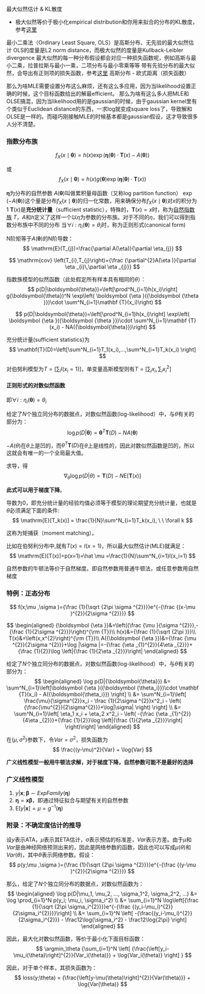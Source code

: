 最大似然估计 & KL散度
- 极大似然等价于极小化empirical distribution和你用来拟合的分布的KL散度，参考[这里](https://www.zhihu.com/question/32053138/answer/54640028)

最小二乘法（Ordinary Least Square, OLS）是高斯分布、无先验的最大似然估计
OLS的度量是L2 norm distance，而极大似然的度量是Kullback-Leibler divergence
最大似然的每一种分布假设都会对应一种损失函数呢，例如高斯与最小二乘，拉普拉斯与最小一乘，二项分布与最小零乘等等
带有先验分布的最大似然，会导出有正则项的损失函数，参考[这里](https://www.zhihu.com/question/20447622)
高斯分布 - 欧式距离（损失函数）

那么为啥MLE需要设置分布这么麻烦，还有这么多应用，因为当likelihood设置正确的时候，这个目标函数给出的解最efficient。
那么为啥有这么多人把MLE和OLSE搞混，因为当likelihood用的是gaussian的时候，由于gaussian kernel里有个类似于Euclidean distance的东西，一求log就变成square loss了，导致解和OLSE是一样的。而碰巧刚接触MLE的时候基本都是gaussian假设，这才导致很多人分不清楚。

### 指数分布族
$$ f_{X}(x\mid{\boldsymbol{\theta}})=h(x)\exp {\Big (}{\boldsymbol {\eta }}({\boldsymbol {\theta }})\cdot \mathbf {T} (x)-A({\boldsymbol {\theta }}){\Big )} $$

或
$$ f_{X}(x\mid {\boldsymbol {\theta }})=h(x)g({\boldsymbol {\theta }})\exp {\Big (}{\boldsymbol {\eta }}({\boldsymbol {\theta }})\cdot \mathbf {T} (x){\Big )} $$

$\boldsymbol{\eta}$为分布的自然参数
$A({\boldsymbol {\theta }})$叫做累积量母函数（又称log partition function）
$\exp(-A({\boldsymbol {\theta }}))$这个量是分布$f_{X}(x\mid{\boldsymbol{\theta}})$的归一化常数，用来确保分布$f_{X}(x\mid{\boldsymbol{\theta}})$对$x$的积分为1
$\mathbf {T} (x)$是**充分统计量**（sufficient statistic），特殊的，$\mathbf {T} (x)=x$时，称为[自然指数族](https://en.wikipedia.org/wiki/Natural_exponential_family)
$T$，$A$和$h$定义了这样一个以$\eta$为参数的分布族。对于不同的$\eta$，我们可以得到指数分布族中不同的分布
当$\forall i: \eta _{i}({\boldsymbol {\theta }})=\theta _{i}$时，称为正则形式(canonical form)

N阶矩等于$A({\boldsymbol {\theta }})$的N阶导数：
$$ \mathrm{E}(T_{j})=\frac{\partial A(\eta)}{\partial \eta_{j}} $$

$$ \mathrm{cov} \left(T_{i},T_{j}\right)={\frac {\partial^{2}A(\eta )}{\partial \eta _{i}\,\partial \eta _{j}}} $$

指数族模型的似然函数（此处假定所有样本具有相同的$\theta$）：
$$ p(D|\boldsymbol{\theta})=\left[\prod^N_{i=1}h(x_i)\right] g(\boldsymbol{\theta})^N \exp\left( \boldsymbol {\eta }({\boldsymbol {\theta }})\cdot \sum^N_{i=1}\mathbf {T}(x_i)\right) $$

$$ p(D|\boldsymbol{\theta})=\left[\prod^N_{i=1}h(x_i)\right] \exp\left( \boldsymbol {\eta }({\boldsymbol {\theta }})\cdot \sum^N_{i=1}\mathbf {T}(x_i) - NA({\boldsymbol{\theta}})\right) $$

充分统计量(sufficient statistics)为
$$ \mathbf{T}(D)=\left[\sum^N_{i=1}T_1(x_i),...,\sum^N_{i=1}T_k(x_i) \right] $$

对伯努利模型为$T=[\sum_i I(x_i=1)]$，单变量高斯模型则有$T=[\sum_i x_i,\sum_i x_i^2]$

#### 正则形式的对数似然函数
即$\forall i: \eta _{i}({\boldsymbol {\theta }})=\theta _{i}$

给定了$N$个独立同分布的数据点，对数似然函数(log-likelihood）中，与$\theta$有关的部分为：
$$ \log p(D|{\boldsymbol{\theta}}) ={\boldsymbol{\theta}}^T\mathbf{T}(D)-NA({\boldsymbol{\theta}}) $$

$-A(\theta)$在$\theta$上是凹的，而$\theta^T\mathbf{T}(D)$在$\theta$上是线性的，因此对数似然函数是凹的，所以这就会有唯一的一个全局最大值。

求导，得
$$ \nabla_\theta\log p(D|\theta)=\mathbf{T}(D)-N\mathrm{E}\left[\mathbf{T}(x)\right] $$

**此式可以用于梯度下降**。

导数为0，即充分统计量的经验均值必须等于模型的理论期望充分统计量，也就是$\hat \theta$必须满足下面的条件:
$$ \mathrm{E}[T_k(x)] = \frac{1}{N}\sum^N_{i=1}T_k(x_i), \ \ \forall k $$

这称为矩捕获（moment matching）。

比如在伯努利分布中,就有$T(x)=I(x=1)$，所以最大似然估计(MLE)就满足：
$$ \mathrm{E}[T(x)]=p(x=1)=\hat \mu =\frac{1}{N}\sum^N_{i=1}I(x_i=1) $$

自然参数的牛顿法等价于自然梯度。即自然参数用普通牛顿法，或任意参数用自然梯度

### 特例：正态分布
$$ f(x;\mu ,\sigma )={\frac {1}{\sqrt {2\pi \sigma ^{2}}}}e^{-{\frac {(x-\mu )^{2}}{2\sigma ^{2}}}} $$

$$ \begin{aligned}
{\boldsymbol {\eta }}&=\left({\frac {\mu }{\sigma ^{2}}},-{\frac {1}{2\sigma ^{2}}}\right)^{\rm {T}}\\
h(x)&={\frac {1}{\sqrt {2\pi }}}\\
T(x)&=\left(x,x^{2}\right)^{\rm {T}}\\
A({\boldsymbol {\eta }})&={\frac {\mu ^{2}}{2\sigma ^{2}}}+\log |\sigma |=-{\frac {\eta _{1}^{2}}{4\eta _{2}}}+{\frac {1}{2}}\log \left|{\frac {1}{2\eta _{2}}}\right|
\end{aligned} $$

给定了$N$个独立同分布的数据点，对数似然函数(log-likelihood）中，与$\theta$有关的部分为：
$$ \begin{aligned}
\log p(D|{\boldsymbol{\theta}}) &= \sum^N_{i=1}\left[\boldsymbol {\eta }({\boldsymbol {\theta_i}})\cdot \mathbf {T}(x_i) - A({\boldsymbol{\theta_i}}) \right] \\
&= \sum^N_{i=1}\left[ \frac{\mu}{\sigma^{2}}x_i - \frac {1}{2\sigma ^{2}}x^2_i - \left( {\frac{\mu^{2}}{2\sigma^{2}}}+\log|\sigma| \right) \right] \\
&= \sum^N_{i=1}\left[ \eta_1 x_i + \eta_2 x^2_i - \left( -{\frac {\eta _{1}^{2}}{4\eta _{2}}}+{\frac {1}{2}}\log \left|{\frac {1}{2\eta _{2}}}\right| \right)\right]
\end{aligned} $$

在$(\mu, \sigma^2)$参数下，令$Var=\sigma^2$，损失函数为
$$ \frac{(y-\mu)^2}{Var} + \log{Var} $$

**广义线性模型一般用牛顿法求解，对于梯度下降，自然参数可能不是最好的选择**

### 广义线性模型
1. $y|\boldsymbol{x};\boldsymbol{\beta} \sim ExpFamily(\boldsymbol{\eta})$
2. $\boldsymbol{\eta} = \boldsymbol{x}\boldsymbol{\beta}$，即通过特征拟合与期望有关的自然参数
3. $\mathrm{E}\left[y|\boldsymbol{x}\right]=\mu=g^{-1}(\boldsymbol{\eta})$

### 附录：不确定度估计的推导
设$y$表示ATA，$\mu$表示其ETA估计，$\sigma$表示预估的标准差，$Var$表示方差。由于$\mu$和$Var$是由神经网络预测出来的，因此是网络参数的函数，因此也可以写成$\mu(\theta)$和$Var(\theta)$，其中$\theta$表示网络参数。假设：
$$ p(y;\mu ,\sigma )={\frac {1}{\sqrt {2\pi \sigma ^{2}}}}e^{-{\frac {(y-\mu )^{2}}{2\sigma ^{2}}}} $$

那么，给定了$N$个独立同分布的数据点，对数似然函数为：
$$ \begin{aligned}
\log p(D|\mu_1, \mu_2, ..., \sigma_1^2, \sigma_2^2, ...) &= \log \prod_{i=1}^N p(y_i; \mu_i, \sigma_i^2) \\
&= \sum_{i=1}^N \log\left[{\frac {1}{\sqrt {2\pi \sigma_i^{2}}}}e^{-{\frac {(y_i-\mu_i)^{2}}{2\sigma_i^{2}}}}\right] \\
&= \sum_{i=1}^N \left[ -{\frac{(y_i-\mu_i)^{2}}{2\sigma_i^{2}}} - \frac12\log{\sigma_i^2} - \frac12\log{2\pi} \right]
\end{aligned} $$

因此，最大化对数似然函数，等价于最小化下面目标函数：
$$ \argmin_\theta {\sum_{i=1}^N \left[ {\frac{\left[y_i-\mu_i(\theta)\right]^{2}}{Var_i(\theta)}} + \log{Var_i(\theta)} \right] } $$

因此，对于单个样本，其损失函数为：
$$ loss(y;\theta) = {\frac{\left[y-\mu(\theta)\right]^{2}}{Var(\theta)}} + \log{Var(\theta)} $$
